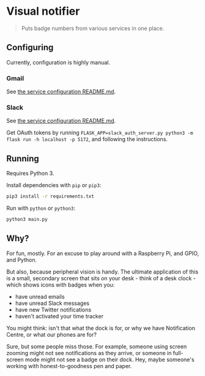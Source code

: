 # Visual notifier

> Puts badge numbers from various services in one place.

## Configuring

Currently, configuration is highly manual.

### Gmail

See [the service configuration README.md](services_config/gmail/README.md).

### Slack

See [the service configuration README.md](services_config/slack/README.md).

Get OAuth tokens by running `FLASK_APP=slack_auth_server.py python3 -m flask run -h localhost -p 5172`, and following the instructions.

## Running

Requires Python 3.

Install dependencies with `pip` or `pip3`:

```sh
pip3 install -r requirements.txt
```

Run with `python` or `python3`:

```sh
python3 main.py
```

## Why?

For fun, mostly. For an excuse to play around with a Raspberry Pi, and GPIO, and Python.

But also, because peripheral vision is handy. The ultimate application of this is a small, secondary screen that sits on your desk - think of a desk clock - which shows icons with badges when you:

- have unread emails
- have unread Slack messages
- have new Twitter notifications
- haven't activated your time tracker

You might think: isn't that what the dock is for, or why we have Notification Centre, or what our phones are for?

Sure, but some people miss those. For example, someone using screen zooming might not see notifications as they arrive, or someone in full-screen mode might not see a badge on their dock. Hey, maybe someone's working with honest-to-goodness pen and paper.
